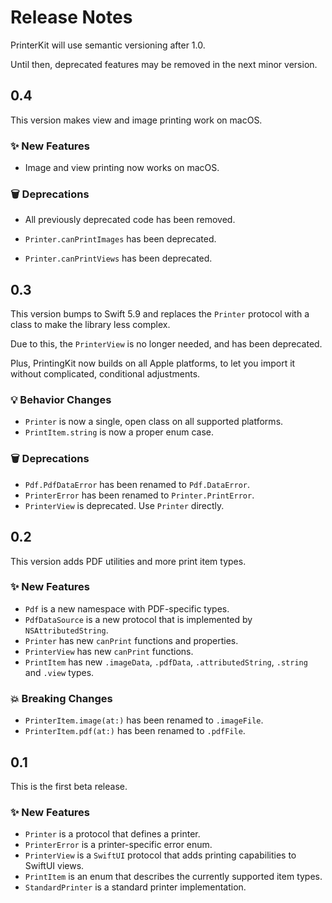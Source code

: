 # Release Notes

PrinterKit will use semantic versioning after 1.0. 

Until then, deprecated features may be removed in the next minor version.



## 0.4

This version makes view and image printing work on macOS.

### ✨ New Features

* Image and view printing now works on macOS.

### 🗑️ Deprecations

* All previously deprecated code has been removed.

* `Printer.canPrintImages` has been deprecated.
* `Printer.canPrintViews` has been deprecated.



## 0.3

This version bumps to Swift 5.9 and replaces the `Printer` protocol with a class to make the library less complex.

Due to this, the `PrinterView` is no longer needed, and has been deprecated.

Plus, PrintingKit now builds on all Apple platforms, to let you import it without complicated, conditional adjustments.

### 💡 Behavior Changes

* `Printer` is now a single, open class on all supported platforms.
* `PrintItem.string` is now a proper enum case.

### 🗑️ Deprecations

* `Pdf.PdfDataError` has been renamed to `Pdf.DataError`.
* `PrinterError` has been renamed to `Printer.PrintError`.
* `PrinterView` is deprecated. Use `Printer` directly.



## 0.2

This version adds PDF utilities and more print item types. 

### ✨ New Features

* `Pdf` is a new namespace with PDF-specific types.
* `PdfDataSource` is a new protocol that is implemented by `NSAttributedString`.
* `Printer` has new `canPrint` functions and properties.
* `PrinterView` has new `canPrint` functions.
* `PrintItem` has new `.imageData`, `.pdfData`, `.attributedString`, `.string` and `.view` types.

### 💥 Breaking Changes

* `PrinterItem.image(at:)` has been renamed to `.imageFile`.
* `PrinterItem.pdf(at:)` has been renamed to `.pdfFile`.



## 0.1

This is the first beta release. 

### ✨ New Features

* `Printer` is a protocol that defines a printer.
* `PrinterError` is a printer-specific error enum.
* `PrinterView` is a `SwiftUI` protocol that adds printing capabilities to SwiftUI views.
* `PrintItem` is an enum that describes the currently supported item types.
* `StandardPrinter` is a standard printer implementation.
